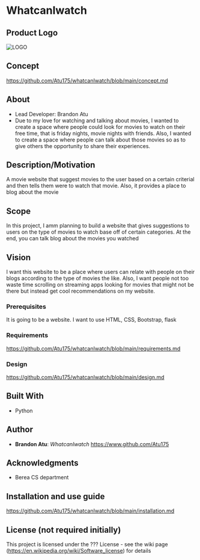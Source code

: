 # WhatcanIwatch
## Product Logo
![LOGO](https://user-images.githubusercontent.com/59740296/196591011-dece8eda-d7f8-46f9-8ba8-6d4c2af12b5c.png)

## Concept
https://github.com/Atu175/whatcanIwatch/blob/main/concept.md

## About
- Lead Developer: Brandon Atu
- Due to my love for watching and talking about movies, I wanted to create a space where people could look for movies to watch on their free time, that is friday nights, movie nights with friends. Also, I wanted to create a space where people can talk about those movies so as to give others the opportunity to share their experiences. 

## Description/Motivation
 A movie website that suggest movies to the user based on a certain criterial and then tells them were to watch that movie. Also, it provides a place to blog about the movie 
## Scope 
In this project, I amm planning to build a website that gives suggestions to users on the type of movies to watch base off of certain categories. At the end, you can talk blog about the movies you watched 
## Vision
I want this website to be a place where users can relate with people on their blogs according to the type of movies the like. Also, I want people not too waste time scrolling on streaming apps looking for movies that might not be there but instead get cool recommendations on my website.
### Prerequisites

It is going to be a website. I want to use HTML, CSS, Bootstrap, flask

### Requirements

https://github.com/Atu175/whatcanIwatch/blob/main/requirements.md

### Design

https://github.com/Atu175/whatcanIwatch/blob/main/design.md

## Built With

- Python

## Author

- **Brandon Atu**: *WhatcanIwatch* https://www.github.com/Atu175

## Acknowledgments

- Berea CS department

## Installation and use guide
https://github.com/Atu175/whatcanIwatch/blob/main/installation.md

## License (not required initially)

This project is licensed under the ??? License - see the wiki page (https://en.wikipedia.org/wiki/Software_license) for details

